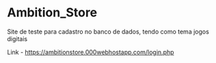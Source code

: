 # Ambition_Store
Site de teste para cadastro no banco de dados, tendo como tema jogos digitais

Link - https://ambitionstore.000webhostapp.com/login.php
